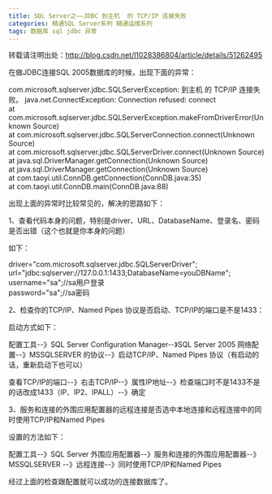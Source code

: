 ```yaml
---
title: SQL Server之——JDBC 到主机  的 TCP/IP 连接失败
categories: 精通SQL Server系列 精通运维系列
tags: 数据库 sql jdbc 异常
---
```

转载请注明出处：http://blog.csdn.net/l1028386804/article/details/51262495  

在做JDBC连接SQL 2005数据库的时候，出现下面的异常：

com.microsoft.sqlserver.jdbc.SQLServerException: 到主机 的 TCP/IP 连接失败。
java.net.ConnectException: Connection refused: connect  
at com.microsoft.sqlserver.jdbc.SQLServerException.makeFromDriverError(Unknown
Source)  
at com.microsoft.sqlserver.jdbc.SQLServerConnection.connect(Unknown Source)  
at com.microsoft.sqlserver.jdbc.SQLServerDriver.connect(Unknown Source)  
at java.sql.DriverManager.getConnection(Unknown Source)  
at java.sql.DriverManager.getConnection(Unknown Source)  
at com.taoyi.util.ConnDB.getConnection(ConnDB.java:35)  
at com.taoyi.util.ConnDB.main(ConnDB.java:88)

出现上面的异常时比较常见的，解决的思路如下：

1、查看代码本身的问题，特别是driver、URL、DatabaseName、登录名、密码是否出错（这个也就是你本身的问题）

如下：

driver="com.microsoft.sqlserver.jdbc.SQLServerDriver";  
url="jdbc:sqlserver://127.0.0.1:1433;DatabaseName=youDBName";  
username="sa";//sa用户登录  
password="sa";//sa密码

2、检查你的TCP/IP、Named Pipes 协议是否启动、TCP/IP的端口是不是1433：

启动方式如下：

配置工具--》SQL Server Configuration Manager--》SQL Server 2005 网络配置--》MSSQLSERVER
的协议--》启动TCP/IP、Named Pipes 协议（有启动的话，重新启动下也可以）

查看TCP/IP的端口--》右击TCP/IP--》属性IP地址--》检查端口时不是1433不是的话改成1433（IP、IP2、IPALL）--》确定

3、服务和连接的外围应用配置器的远程连接是否选中本地连接和远程连接中的同时使用TCP/IP和Named Pipes

设置的方法如下：

配置工具--》SQL Server 外围应用配置器--》服务和连接的外围应用配置器--》MSSQLSERVER
--》远程连接--》同时使用TCP/IP和Named Pipes

经过上面的检查跟配置就可以成功的连接数据库了。

